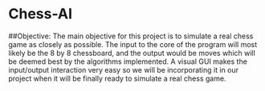 # Chess-AI

##Objective:
The main objective for this project is to simulate a real chess game as
closely as possible. The input to the core of the program will most
likely be the 8 by 8 chessboard, and the output would be moves which
will be deemed best by the algorithms implemented.
A visual GUI makes the input/output interaction very easy so we will
be incorporating it in our project when it will be finally ready to
simulate a real chess game.

